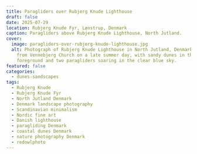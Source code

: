 ```yaml
---
title: Paragliders over Rubjerg Knude Lighthouse
draft: false
date: 2025-07-29
location: Rubjerg Knude Fyr, Lønstrup, Denmark
caption: Paragliders above Rubjerg Knude Lighthouse, North Jutland.
cover:
  image: paragliders-over-rubjerg-knude-lighthouse.jpg
  alt: Photograph of Rubjerg Knude Lighthouse in North Jutland, Denmark, captured
    from Vennebjerg Church on a late summer day, with sandy dunes in the
    foreground and two paragliders soaring in the clear blue sky.
featured: false
categories:
  - dunes-sandscapes
tags:
  - Rubjerg Knude
  - Rubjerg Knude Fyr
  - North Jutland Denmark
  - Denmark landscape photography
  - Scandinavian minimalism
  - Nordic fine art
  - Danish lighthouse
  - paragliding Denmark
  - coastal dunes Denmark
  - nature photography Denmark
  - redowlphoto
---
```

